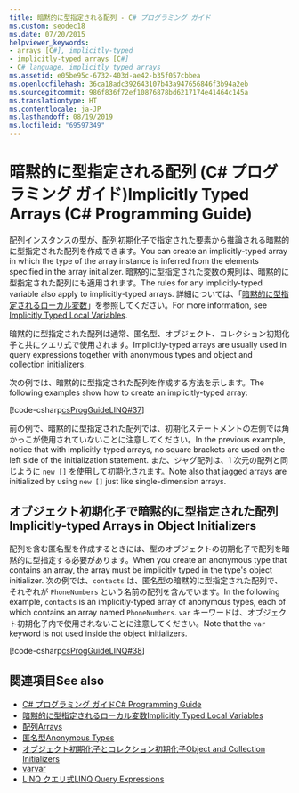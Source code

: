 ```yaml
---
title: 暗黙的に型指定される配列 - C# プログラミング ガイド
ms.custom: seodec18
ms.date: 07/20/2015
helpviewer_keywords:
- arrays [C#], implicitly-typed
- implicitly-typed arrays [C#]
- C# language, implicitly typed arrays
ms.assetid: e05be95c-6732-403d-ae42-b35f057cbbea
ms.openlocfilehash: 36ca18adc392643107b43a947656846f3b94a2eb
ms.sourcegitcommit: 986f836f72ef10876878bd6217174e41464c145a
ms.translationtype: HT
ms.contentlocale: ja-JP
ms.lasthandoff: 08/19/2019
ms.locfileid: "69597349"
---
```

# <a name="implicitly-typed-arrays-c-programming-guide"></a><span data-ttu-id="d9fd3-102">暗黙的に型指定される配列 (C# プログラミング ガイド)</span><span class="sxs-lookup"><span data-stu-id="d9fd3-102">Implicitly Typed Arrays (C# Programming Guide)</span></span>

<span data-ttu-id="d9fd3-103">配列インスタンスの型が、配列初期化子で指定された要素から推論される暗黙的に型指定された配列を作成できます。</span><span class="sxs-lookup"><span data-stu-id="d9fd3-103">You can create an implicitly-typed array in which the type of the array instance is inferred from the elements specified in the array initializer.</span></span> <span data-ttu-id="d9fd3-104">暗黙的に型指定された変数の規則は、暗黙的に型指定された配列にも適用されます。</span><span class="sxs-lookup"><span data-stu-id="d9fd3-104">The rules for any implicitly-typed variable also apply to implicitly-typed arrays.</span></span> <span data-ttu-id="d9fd3-105">詳細については、「[暗黙的に型指定されるローカル変数](../classes-and-structs/implicitly-typed-local-variables.md)」を参照してください。</span><span class="sxs-lookup"><span data-stu-id="d9fd3-105">For more information, see [Implicitly Typed Local Variables](../classes-and-structs/implicitly-typed-local-variables.md).</span></span>

<span data-ttu-id="d9fd3-106">暗黙的に型指定された配列は通常、匿名型、オブジェクト、コレクション初期化子と共にクエリ式で使用されます。</span><span class="sxs-lookup"><span data-stu-id="d9fd3-106">Implicitly-typed arrays are usually used in query expressions together with anonymous types and object and collection initializers.</span></span>

<span data-ttu-id="d9fd3-107">次の例では、暗黙的に型指定された配列を作成する方法を示します。</span><span class="sxs-lookup"><span data-stu-id="d9fd3-107">The following examples show how to create an implicitly-typed array:</span></span>

[!code-csharp[csProgGuideLINQ#37](~/samples/snippets/csharp/VS_Snippets_VBCSharp/csProgGuideLINQ/CS/csRef30LangFeatures_2.cs#37)]

<span data-ttu-id="d9fd3-108">前の例で、暗黙的に型指定された配列では、初期化ステートメントの左側では角かっこが使用されていないことに注意してください。</span><span class="sxs-lookup"><span data-stu-id="d9fd3-108">In the previous example, notice that with implicitly-typed arrays, no square brackets are used on the left side of the initialization statement.</span></span> <span data-ttu-id="d9fd3-109">また、ジャグ配列は、1 次元の配列と同じように `new []` を使用して初期化されます。</span><span class="sxs-lookup"><span data-stu-id="d9fd3-109">Note also that jagged arrays are initialized by using `new []` just like single-dimension arrays.</span></span>

## <a name="implicitly-typed-arrays-in-object-initializers"></a><span data-ttu-id="d9fd3-110">オブジェクト初期化子で暗黙的に型指定された配列</span><span class="sxs-lookup"><span data-stu-id="d9fd3-110">Implicitly-typed Arrays in Object Initializers</span></span>

<span data-ttu-id="d9fd3-111">配列を含む匿名型を作成するときには、型のオブジェクトの初期化子で配列を暗黙的に型指定する必要があります。</span><span class="sxs-lookup"><span data-stu-id="d9fd3-111">When you create an anonymous type that contains an array, the array must be implicitly typed in the type's object initializer.</span></span> <span data-ttu-id="d9fd3-112">次の例では、`contacts` は、匿名型の暗黙的に型指定された配列で、それぞれが `PhoneNumbers` という名前の配列を含んでいます。</span><span class="sxs-lookup"><span data-stu-id="d9fd3-112">In the following example, `contacts` is an implicitly-typed array of anonymous types, each of which contains an array named `PhoneNumbers`.</span></span> <span data-ttu-id="d9fd3-113">`var` キーワードは、オブジェクト初期化子内で使用されないことに注意してください。</span><span class="sxs-lookup"><span data-stu-id="d9fd3-113">Note that the `var` keyword is not used inside the object initializers.</span></span>

[!code-csharp[csProgGuideLINQ#38](~/samples/snippets/csharp/VS_Snippets_VBCSharp/csProgGuideLINQ/CS/csRef30LangFeatures_2.cs#38)]

## <a name="see-also"></a><span data-ttu-id="d9fd3-114">関連項目</span><span class="sxs-lookup"><span data-stu-id="d9fd3-114">See also</span></span>

- [<span data-ttu-id="d9fd3-115">C# プログラミング ガイド</span><span class="sxs-lookup"><span data-stu-id="d9fd3-115">C# Programming Guide</span></span>](../index.md)
- [<span data-ttu-id="d9fd3-116">暗黙的に型指定されるローカル変数</span><span class="sxs-lookup"><span data-stu-id="d9fd3-116">Implicitly Typed Local Variables</span></span>](../classes-and-structs/implicitly-typed-local-variables.md)
- [<span data-ttu-id="d9fd3-117">配列</span><span class="sxs-lookup"><span data-stu-id="d9fd3-117">Arrays</span></span>](./index.md)
- [<span data-ttu-id="d9fd3-118">匿名型</span><span class="sxs-lookup"><span data-stu-id="d9fd3-118">Anonymous Types</span></span>](../classes-and-structs/anonymous-types.md)
- [<span data-ttu-id="d9fd3-119">オブジェクト初期化子とコレクション初期化子</span><span class="sxs-lookup"><span data-stu-id="d9fd3-119">Object and Collection Initializers</span></span>](../classes-and-structs/object-and-collection-initializers.md)
- [<span data-ttu-id="d9fd3-120">var</span><span class="sxs-lookup"><span data-stu-id="d9fd3-120">var</span></span>](../../language-reference/keywords/var.md)
- [<span data-ttu-id="d9fd3-121">LINQ クエリ式</span><span class="sxs-lookup"><span data-stu-id="d9fd3-121">LINQ Query Expressions</span></span>](../linq-query-expressions/index.md)
